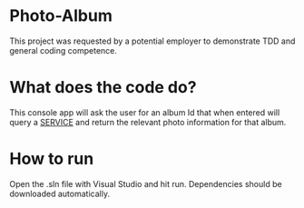 # Photo-Album
This project was requested by a potential employer to demonstrate TDD and general coding competence. 

# What does the code do?
This console app will ask the user for an album Id that when entered will query a [SERVICE](https://jsonplaceholder.typicode.com/photos) and return the relevant photo information for that album.

# How to run
Open the .sln file with Visual Studio and hit run. Dependencies should be downloaded automatically.
